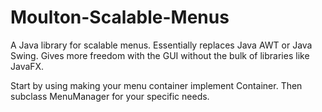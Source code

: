 # Moulton-Scalable-Menus
A Java library for scalable menus. Essentially replaces Java AWT or Java Swing. Gives more freedom with the GUI without the bulk of libraries like JavaFX.

Start by using making your menu container implement Container. Then subclass MenuManager for your specific needs.
